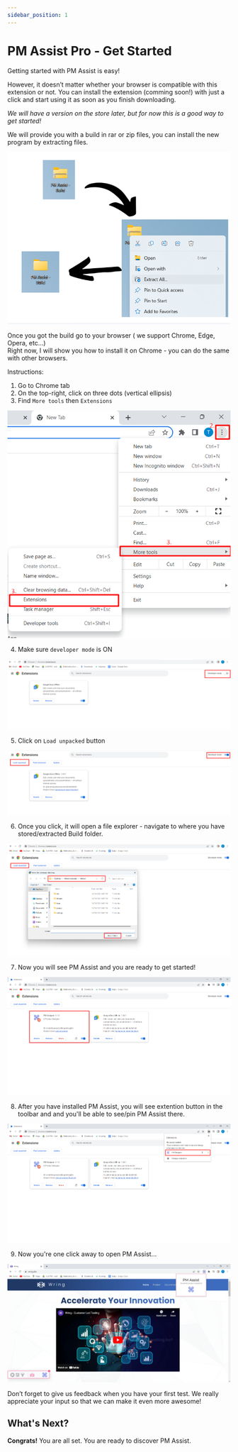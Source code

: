 ```yaml
---
sidebar_position: 1
---
```


# PM Assist Pro - Get Started

Getting started with PM Assist is easy!

However, it doesn’t matter whether your browser is compatible with this extension or not. You can install the extension (comming soon!) with just a click and start using it as soon as you finish downloading.

*We will have a version on the store later, but for now this is a good way to get started!*

We will provide you with a build in rar or zip files, you can install the new program by extracting files.

![Miniext](/img/miniext.png)


Once you got the build go to your browser ( we support Chrome, Edge, Opera, etc...)                                                     
Right now, I will show you how to install it on Chrome - you can do the same with other browsers.

Instructions: 

1. Go to Chrome tab
2. On the top-right, click on three dots (vertical ellipsis)
3. Find `More tools` then `Extensions`

![Miniext](/img/rec2.png)

4. Make sure `developer mode` is ON

![Miniext](/img/rec3.png)

5. Click on `Load unpacked` button

![Miniext](/img/rec4.png)

6. Once you click, it will open a file explorer - navigate to where you have stored/extracted Build folder.

![Miniext](/img/extension1.png)

7. Now you will see PM Assist and you are ready to get started!

![Miniext](/img/miniext1.png)

8. After you have installed PM Assist, you will see extention button in the toolbar and and you'll be able to see/pin PM Assist there.

![Miniext](/img/miniext2.png)

9. Now you're one click away to open PM Assist...

![Miniext](/img/miniext3.png)



Don’t forget to give us feedback when you have your first test. We really appreciate your input so that we can make it even more awesome!

## What's Next?

 **Congrats!** You are all set. You are ready to discover PM Assist.
